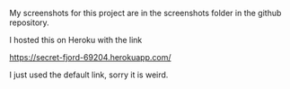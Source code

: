 My screenshots for this project are in the screenshots folder in the github repository.

I hosted this on Heroku with the link

https://secret-fjord-69204.herokuapp.com/

I just used the default link, sorry it is weird.